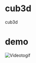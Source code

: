 # cub3d
cub3d  
# demo
![Videotogif](https://user-images.githubusercontent.com/49583698/109904245-452c9400-7ce0-11eb-9a07-8194cd0777ec.gif)
